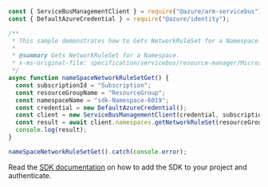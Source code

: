 ```javascript
const { ServiceBusManagementClient } = require("@azure/arm-servicebus");
const { DefaultAzureCredential } = require("@azure/identity");

/**
 * This sample demonstrates how to Gets NetworkRuleSet for a Namespace.
 *
 * @summary Gets NetworkRuleSet for a Namespace.
 * x-ms-original-file: specification/servicebus/resource-manager/Microsoft.ServiceBus/stable/2021-11-01/examples/NameSpaces/VirtualNetworkRule/SBNetworkRuleSetGet.json
 */
async function nameSpaceNetworkRuleSetGet() {
  const subscriptionId = "Subscription";
  const resourceGroupName = "ResourceGroup";
  const namespaceName = "sdk-Namespace-6019";
  const credential = new DefaultAzureCredential();
  const client = new ServiceBusManagementClient(credential, subscriptionId);
  const result = await client.namespaces.getNetworkRuleSet(resourceGroupName, namespaceName);
  console.log(result);
}

nameSpaceNetworkRuleSetGet().catch(console.error);
```

Read the [SDK documentation](https://github.com/Azure/azure-sdk-for-js/blob/%40azure%2Farm-servicebus_6.0.0/sdk/servicebus/arm-servicebus/README.md) on how to add the SDK to your project and authenticate.
